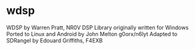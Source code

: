 # wdsp
WDSP by Warren Pratt, NR0V
DSP Library originally written for Windows
Ported to Linux and Android by John Melton g0orx/n6lyt
Adapted to SDRangel by Edouard Griffiths, F4EXB

